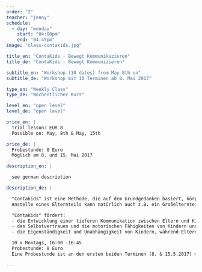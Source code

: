 ```yaml
---
order: "2"
teacher: "jenny"
schedule:
  - day: "monday"
    start: "04:00pm"
    end: "04:45pm"
image: "class-contakids.jpg"

title_en: "ContaKids - Bewegt Kommunikazieren"
title_de: "ContaKids - Bewegt Kommunizieren"

subtitle_en: "Workshop (10 dates) from May 8th on"
subtitle_de: "Workshop mit 10 Terminen ab 8. Mai 2017"

type_en: "Weekly Class"
type_de: "Wöchentlicher Kurs"

level_en: "open level"
level_de: "open level"

price_en: |
  Trial lesson: EUR 8  
  Possible on: May, 8th & May, 15th

price_de: |
  Probestunde: 8 Euro  
  Möglich am 8. und 15. Mai 2017

description_en: |

  see german description

description_de: |

  "Contakids" ist eine Methode, die auf dem Grundgedanken basiert, körperlichen Kontakt zu nutzen, um eine tiefere Kommunikation zwischen Kindern und Eltern zu entwickeln, die für beide Seiten genussvoll ist. Über die Arbeit mit Bewegung kann das Kind seine motorischen Fähigkeiten und sein Selbstvertrauen stärken, während Eltern ein neues Vertrauensverhältnis zu ihren Kleinen aufbauen. Der Kurs richtet sich an Kinder von 2 - 4 Jahren.
  Anstelle eines Elternteils kann natürlich auch z.B. ein Großelternteil mitmachen. Tänzerische Vorerfahrung ist nicht notwendig.

  "ContaKids" fördert:  
  - die Entwicklung einer tieferen Kommunikation zwischen Eltern und Kindern, die für beide genussvoll ist: über die Arbeit mit dem eigenen Körper, mit Bewegung und körperlichem Kontakt.  
  - das Selbstvertrauen und die motorischen Fähigkeiten von Kindern und eine neue, vertrauensvolle Beziehung zwischen Eltern und Kind.  
  - die Eigenständigkeit und Unabhängigkeit von Kindern, während Eltern lernen, ihre Kinder in einem spielerischen Rahmen als Gleichberechtigte zu sehen, die sie bedingungslos unterstützen.

  10 x Montags, 16:00 -16:45    
  Probestunde: 8 Euro  
  Eine Probestunde ist an den ersten beiden Terminen (8. & 15.5.2017) möglich.  

---
```


